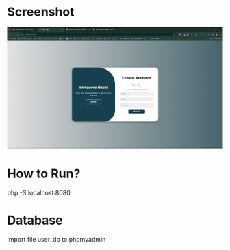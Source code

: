 # Screenshot

![screenshot](screenshot.png)

# How to Run?

php -S localhost:8080

# Database

Import file user_db to phpmyadmin

